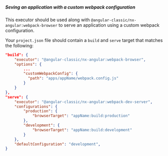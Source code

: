 ##### Seving an application with a custom webpack configuration

This executor should be used along with `@angular-classic/nx-angular:webpack-browser` to serve an application using a custom webpack configuration.

Your `project.json` file should contain a `build` and `serve` target that matches the following:

```json
"build": {
    "executor": "@angular-classic/nx-angular:webpack-browser",
    "options": {
        ...
        "customWebpackConfig": {
          "path": "apps/appName/webpack.config.js"
        }
    }
},
"serve": {
    "executor": "@angular-classic/nx-angular:webpack-dev-server",
    "configurations": {
        "production": {
            "browserTarget": "appName:build:production"
        },
        "development": {
            "browserTarget": "appName:build:development"
        }
    },
    "defaultConfiguration": "development",
}
```
